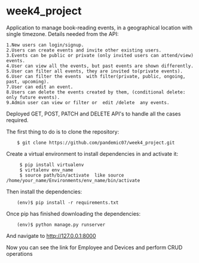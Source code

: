 # week4_project

Application to manage book-reading events, in a geographical location with single timezone. Details needed from the API:
    
    1.New users can login/signup.
    2.Users can create events and invite other existing users.
    3.Events can be public or private (only invited users can attend/view) events.
    4.User can view all the events, but past events are shown differently.
    5.User can filter all events, they are invited to(private events).
    6.User can filter the events  with filter(private, public, ongoing, past, upcoming).
    7.User can edit an event. 
    8.Users can delete the events created by them, (conditional delete: only future events).
    9.Admin user can view or filter or  edit /delete  any events.

    
    
Deployed GET, POST, PATCH and DELETE API's to handle all the cases required.



The first thing to do is to clone the repository:

        $ git clone https://github.com/pandemic07/week4_project.git
Create a virtual environment to install dependencies in and activate it:

         $ pip install virtualenv
         $ virtalenv env_name
         $ source path/bin/activate  like source /home/your_name/Environments/env_name/bin/activate
Then install the dependencies:

        (env)$ pip install -r requirements.txt
Once pip has finished downloading the dependencies:

        (env)$ python manage.py runserver
And navigate to http://127.0.0.1:8000

Now you can see the link for Employee and Devices and perform CRUD operations
